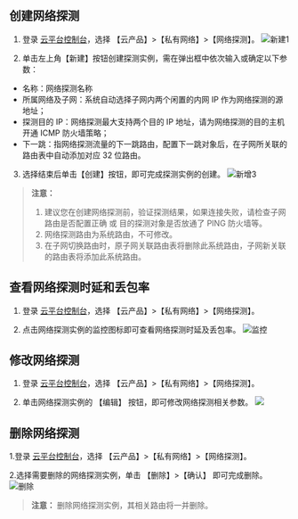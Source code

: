 ## 创建网络探测
1. 登录 [云平台控制台](http://console.tce.fsphere.cn/)，选择 【云产品】>【私有网络】>【网络探测】。
![新建1](https://main.qcloudimg.com/raw/8dec3a9a9a1e5a64e7f77a7f0ec562a7.png)

2. 单击左上角【新建】按钮创建探测实例，需在弹出框中依次输入或确定以下参数：
 - 名称：网络探测名称
 - 所属网络及子网：系统自动选择子网内两个闲置的内网 IP 作为网络探测的源地址；
 - 探测目的 IP：网络探测最大支持两个目的 IP 地址，请为网络探测的目的主机开通 ICMP 防火墙策略；
 - 下一跳：指网络探测流量的下一跳路由，配置下一跳对象后，在子网所关联的路由表中自动添加对应 32 位路由。
 
3. 选择结束后单击【创建】按钮，即可完成探测实例的创建。
![新增3](https://main.qcloudimg.com/raw/42b8ca8c8e71dafe1095c510908debde.png)
>**注意：**
> 1. 建议您在创建网络探测前，验证探测结果，如果连接失败，请检查子网路由是否配置正确 或 目的探测对象是否放通了 PING 防火墙等。
> 2. 网络探测路由为系统路由，不可修改。
> 3. 在子网切换路由时，原子网关联路由表将删除此系统路由，子网新关联的路由表将添加此系统路由。

## 查看网络探测时延和丢包率
1. 登录 [云平台控制台](http://console.tce.fsphere.cn/)，选择 【云产品】>【私有网络】>【网络探测】。

2. 点击网络探测实例的监控图标即可查看网络探测时延及丢包率。
![监控](https://main.qcloudimg.com/raw/ac6db68116aa7a97604b486f110a5033.png)

## 修改网络探测
1. 登录 [云平台控制台](http://console.tce.fsphere.cn/)，选择 【云产品】>【私有网络】>【网络探测】。

2. 单击网络探测实例的 【编辑】 按钮，即可修改网络探测相关参数。
![](https://main.qcloudimg.com/raw/c1df7281db38ab378414da70a2cfd5ef.png)

## 删除网络探测
1.登录 [云平台控制台](http://console.tce.fsphere.cn/)，选择 【云产品】>【私有网络】>【网络探测】。

2.选择需要删除的网络探测实例，单击 【删除】>【确认】 即可完成删除。
![删除](https://main.qcloudimg.com/raw/837d819b09af935ad21072c5ccfa15d4.png)
>**注意：**
>删除网络探测实例，其相关路由将一并删除。
